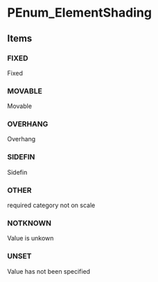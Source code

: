 # PEnum_ElementShading


<!-- end of short definition -->
## Items

### FIXED
Fixed

### MOVABLE
Movable

### OVERHANG
Overhang

### SIDEFIN
Sidefin

### OTHER
required category not on scale

### NOTKNOWN
Value is unkown

### UNSET
Value has not been specified
